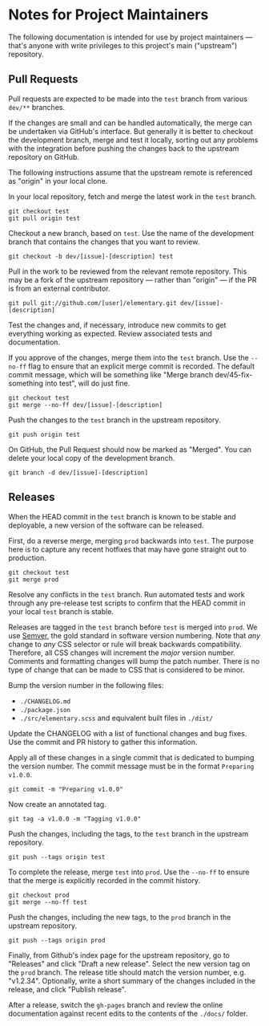 # Notes for Project Maintainers

The following documentation is intended for use by project maintainers — that's anyone with write privileges to this project's main ("upstream") repository.

## Pull Requests

Pull requests are expected to be made into the ``test`` branch from various ``dev/**`` branches.

If the changes are small and can be handled automatically, the merge can be undertaken via GitHub's interface. But generally it is better to checkout the development branch, merge and test it locally, sorting out any problems with the integration before pushing the changes back to the upstream repository on GitHub. 

The following instructions assume that the upstream remote is referenced as "origin" in your local clone.

In your local repository, fetch and merge the latest work in the ``test`` branch.

```
git checkout test
git pull origin test
```

Checkout a new branch, based on ``test``. Use the name of the development branch that contains the changes that you want to review.

```
git checkout -b dev/[issue]-[description] test
```

Pull in the work to be reviewed from the relevant remote repository. This may be a fork of the upstream repository — rather than "origin" — if the PR is from an external contributor.

```
git pull git://github.com/[user]/elementary.git dev/[issue]-[description]
```

Test the changes and, if necessary, introduce new commits to get everything working as expected. Review associated tests and documentation.

If you approve of the changes, merge them into the ``test`` branch. Use the ``--no-ff`` flag to ensure that an explicit merge commit is recorded. The default commit message, which will be something like "Merge branch dev/45-fix-something into test", will do just fine.

```
git checkout test
git merge --no-ff dev/[issue]-[description]
```

Push the changes to the ``test`` branch in the upstream repository.

```
git push origin test
```

On GitHub, the Pull Request should now be marked as "Merged". You can delete your local copy of the development branch.

```
git branch -d dev/[issue]-[description]
```

## Releases

When the HEAD commit in the ``test`` branch is known to be stable and deployable, a new version of the software can be released.

First, do a reverse merge, merging ``prod`` backwards into ``test``. The purpose here is to capture any recent hotfixes that may have gone straight out to production.

```
git checkout test
git merge prod
```

Resolve any conflicts in the ``test`` branch. Run automated tests and work through any pre-release test scripts to confirm that the HEAD commit in your local ``test`` branch is stable.

Releases are tagged in the ``test`` branch before ``test`` is merged into ``prod``. We use [Semver](http://semver.org/), the gold standard in software version numbering. Note that _any_ change to _any_ CSS selector or rule will break backwards compatibility. Therefore, all CSS changes will increment the _major_ version number. Comments and formatting changes will bump the patch number. There is no type of change that can be made to CSS that is considered to be minor.

Bump the version number in the following files:

- ``./CHANGELOG.md``
- ``./package.json``
- ``./src/elementary.scss`` and equivalent built files in ``./dist/``

Update the CHANGELOG with a list of functional changes and bug fixes. Use the commit and PR history to gather this information.

Apply all of these changes in a single commit that is dedicated to bumping the version number. The commit message must be in the format ``Preparing v1.0.0``.

```
git commit -m "Preparing v1.0.0"
```

Now create an annotated tag.

```
git tag -a v1.0.0 -m "Tagging v1.0.0"
```

Push the changes, including the tags, to the ``test`` branch in the upstream repository.

```
git push --tags origin test
```

To complete the release, merge ``test`` into ``prod``. Use  the ``--no-ff`` to ensure that the merge is explicitly recorded in the commit history.

```
git checkout prod
git merge --no-ff test
```

Push the changes, including the new tags, to the ``prod`` branch in the upstream repository.

```
git push --tags origin prod
```

Finally, from Github's index page for the upstream repository, go to "Releases" and click "Draft a new release". Select the new version tag on the ``prod`` branch. The release title should match the version number, e.g. "v1.2.34". Optionally, write a short summary of the changes included in the release, and click "Publish release".

After a release, switch the ``gh-pages`` branch and review the online documentation against recent edits to the contents of the ``./docs/`` folder.
